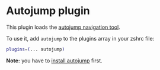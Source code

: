 # Autojump plugin

This plugin loads the [autojump navigation tool](https://ghproxy.com/https://github.com/wting/autojump).

To use it, add `autojump` to the plugins array in your zshrc file:

```zsh
plugins=(... autojump)
```

**Note:** you have to [install autojump](https://ghproxy.com/https://github.com/wting/autojump#installation) first.
